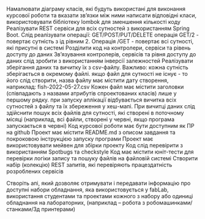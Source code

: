 Намалювати діаграму класів, які будуть використані для виконання курсової роботи та вказати зв’язки між ними
написати відповідні класи, використовувати бібліотеку lombok для зменшення кількості коду
Реалізувати REST сервіси для всіх сутностей з використанням Spring Boot.
Слід реалізувати операції: GET/POST/PUT/DELETE операція GET/2 - 
повертає сутність з ід рівним 2. Операція  /GET - повертає всі сутності, які присутні в системі
Розділити код на контролери, сервіси та рівень доступу до даних
Зв’язування контролерів, сервісів та рівня доступу до даних слід зробити з використанням інверсії залежностей
Реалізувати зберігання даних та вичитку їх з csv-файлу. Важливо: кожна сутність зберігається в окремому файлі.
якщо файл для сутності не існує - то його слід створити, назва файлу має містити дату створення, наприклад: fish-2022-05-27.csv
Кожен файл має містити заголовки (співпадають з назвами атрибутів спроектованих класів) лише у першому рядку.
при запуску аплікації відбувається вичитка всіх сутностей з файлу та їх збереження у хеш-мапі. При вичитці даних слід здійснити пошук всіх файлів для сутності, які створені в поточному місяці (наприклад, всі файли, створені у червні, якщо програма запускається в червні)
Код курсової роботи має бути доступним як ПР на github
Проект має містити README.md з описом завдання та покроковою інструкцією запуску програми
Проект має використовувати мейвен для збірки проекту
Код слід перевірити з використанням Spotbugs та checkstyle
Код має містити юніт-тести для перевірки логіки запису та пошуку файлів на файловій системі
Створити набір (колекцію) REST запитів, які перевіряють працездатність розроблених сервісів


Створіть апі, який дозволяє отримувати і передавати інформацію  про доступні набори обладнання, 
яка використовується у fabLab, використання студентами та проектами кожного з набору або одиниці обладнання на лабораторних, (наприклад – робота з робомашинками/станками/3д принтерами)